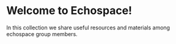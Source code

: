 # Welcome to Echospace!

In this collection we share useful resources and materials among echospace group members.

```{tableofcontents}
```
